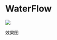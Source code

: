 # WaterFlow
![](http://upload-images.jianshu.io/upload_images/1154433-8f65d84357ad6275.gif?imageMogr2/auto-orient/strip)

效果图

